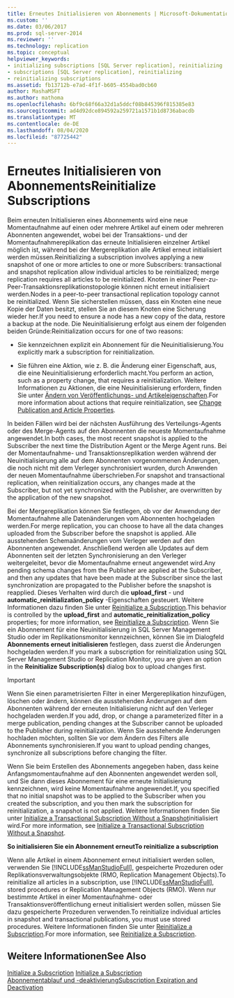 ```yaml
---
title: Erneutes Initialisieren von Abonnements | Microsoft-Dokumentation
ms.custom: ''
ms.date: 03/06/2017
ms.prod: sql-server-2014
ms.reviewer: ''
ms.technology: replication
ms.topic: conceptual
helpviewer_keywords:
- initializing subscriptions [SQL Server replication], reinitializing
- subscriptions [SQL Server replication], reinitializing
- reinitializing subscriptions
ms.assetid: fb13712b-e7ad-4f1f-b605-4554bad0cb60
author: MashaMSFT
ms.author: mathoma
ms.openlocfilehash: 6bf9c68f66a32d1a5ddcf08b845396f815385e83
ms.sourcegitcommit: ad4d92dce894592a259721a1571b1d8736abacdb
ms.translationtype: MT
ms.contentlocale: de-DE
ms.lasthandoff: 08/04/2020
ms.locfileid: "87725442"
---
```

# <a name="reinitialize-subscriptions"></a><span data-ttu-id="da670-102">Erneutes Initialisieren von Abonnements</span><span class="sxs-lookup"><span data-stu-id="da670-102">Reinitialize Subscriptions</span></span>
  <span data-ttu-id="da670-103">Beim erneuten Initialisieren eines Abonnements wird eine neue Momentaufnahme auf einen oder mehrere Artikel auf einem oder mehreren Abonnenten angewendet, wobei bei der Transaktions- und der Momentaufnahmereplikation das erneute Initialisieren einzelner Artikel möglich ist, während bei der Mergereplikation alle Artikel erneut initialisiert werden müssen.</span><span class="sxs-lookup"><span data-stu-id="da670-103">Reinitializing a subscription involves applying a new snapshot of one or more articles to one or more Subscribers: transactional and snapshot replication allow individual articles to be reinitialized; merge replication requires all articles to be reinitialized.</span></span> <span data-ttu-id="da670-104">Knoten in einer Peer-zu-Peer-Transaktionsreplikationstopologie können nicht erneut initialisiert werden.</span><span class="sxs-lookup"><span data-stu-id="da670-104">Nodes in a peer-to-peer transactional replication topology cannot be reinitialized.</span></span> <span data-ttu-id="da670-105">Wenn Sie sicherstellen müssen, dass ein Knoten eine neue Kopie der Daten besitzt, stellen Sie an diesem Knoten eine Sicherung wieder her.</span><span class="sxs-lookup"><span data-stu-id="da670-105">If you need to ensure a node has a new copy of the data, restore a backup at the node.</span></span> <span data-ttu-id="da670-106">Die Neuinitialisierung erfolgt aus einem der folgenden beiden Gründe:</span><span class="sxs-lookup"><span data-stu-id="da670-106">Reinitialization occurs for one of two reasons:</span></span>  
  
-   <span data-ttu-id="da670-107">Sie kennzeichnen explizit ein Abonnement für die Neuinitialisierung.</span><span class="sxs-lookup"><span data-stu-id="da670-107">You explicitly mark a subscription for reinitialization.</span></span>  
  
-   <span data-ttu-id="da670-108">Sie führen eine Aktion, wie z. B. die Änderung einer Eigenschaft, aus, die eine Neuinitialisierung erforderlich macht.</span><span class="sxs-lookup"><span data-stu-id="da670-108">You perform an action, such as a property change, that requires a reinitialization.</span></span> <span data-ttu-id="da670-109">Weitere Informationen zu Aktionen, die eine Neuinitialisierung erfordern, finden Sie unter [Ändern von Veröffentlichungs- und Artikeleigenschaften](publish/change-publication-and-article-properties.md).</span><span class="sxs-lookup"><span data-stu-id="da670-109">For more information about actions that require reinitialization, see [Change Publication and Article Properties](publish/change-publication-and-article-properties.md).</span></span>  
  
 <span data-ttu-id="da670-110">In beiden Fällen wird bei der nächsten Ausführung des Verteilungs-Agents oder des Merge-Agents auf den Abonnenten die neueste Momentaufnahme angewendet.</span><span class="sxs-lookup"><span data-stu-id="da670-110">In both cases, the most recent snapshot is applied to the Subscriber the next time the Distribution Agent or the Merge Agent runs.</span></span> <span data-ttu-id="da670-111">Bei der Momentaufnahme- und Transaktionsreplikation werden während der Neuinitialisierung alle auf dem Abonnenten vorgenommenen Änderungen, die noch nicht mit dem Verleger synchronisiert wurden, durch Anwenden der neuen Momentaufnahme überschrieben.</span><span class="sxs-lookup"><span data-stu-id="da670-111">For snapshot and transactional replication, when reinitialization occurs, any changes made at the Subscriber, but not yet synchronized with the Publisher, are overwritten by the application of the new snapshot.</span></span>  
  
 <span data-ttu-id="da670-112">Bei der Mergereplikation können Sie festlegen, ob vor der Anwendung der Momentaufnahme alle Datenänderungen vom Abonnenten hochgeladen werden.</span><span class="sxs-lookup"><span data-stu-id="da670-112">For merge replication, you can choose to have all the data changes uploaded from the Subscriber before the snapshot is applied.</span></span> <span data-ttu-id="da670-113">Alle ausstehenden Schemaänderungen vom Verleger werden auf den Abonnenten angewendet. Anschließend werden alle Updates auf dem Abonnenten seit der letzten Synchronisierung an den Verleger weitergeleitet, bevor die Momentaufnahme erneut angewendet wird.</span><span class="sxs-lookup"><span data-stu-id="da670-113">Any pending schema changes from the Publisher are applied at the Subscriber, and then any updates that have been made at the Subscriber since the last synchronization are propagated to the Publisher before the snapshot is reapplied.</span></span> <span data-ttu-id="da670-114">Dieses Verhalten wird durch die **upload_first** - und **automatic_reinitialization_policy** -Eigenschaften gesteuert. Weitere Informationen dazu finden Sie unter [Reinitialize a Subscription](reinitialize-a-subscription.md).</span><span class="sxs-lookup"><span data-stu-id="da670-114">This behavior is controlled by the **upload_first** and **automatic_reinitialization_policy** properties; for more information, see [Reinitialize a Subscription](reinitialize-a-subscription.md).</span></span> <span data-ttu-id="da670-115">Wenn Sie ein Abonnement für eine Neuinitialisierung in SQL Server Management Studio oder im Replikationsmonitor kennzeichnen, können Sie im Dialogfeld **Abonnements erneut initialisieren** festlegen, dass zuerst die Änderungen hochgeladen werden.</span><span class="sxs-lookup"><span data-stu-id="da670-115">If you mark a subscription for reinitialization using SQL Server Management Studio or Replication Monitor, you are given an option in the **Reinitialize Subscription(s)** dialog box to upload changes first.</span></span>  
  
> [!IMPORTANT]  
>  <span data-ttu-id="da670-116">Wenn Sie einen parametrisierten Filter in einer Mergereplikation hinzufügen, löschen oder ändern, können die ausstehenden Änderungen auf dem Abonnenten während der erneuten Initialisierung nicht auf den Verleger hochgeladen werden.</span><span class="sxs-lookup"><span data-stu-id="da670-116">If you add, drop, or change a parameterized filter in a merge publication, pending changes at the Subscriber cannot be uploaded to the Publisher during reinitialization.</span></span> <span data-ttu-id="da670-117">Wenn Sie ausstehende Änderungen hochladen möchten, sollten Sie vor dem Ändern des Filters alle Abonnements synchronisieren.</span><span class="sxs-lookup"><span data-stu-id="da670-117">If you want to upload pending changes, synchronize all subscriptions before changing the filter.</span></span>  
  
 <span data-ttu-id="da670-118">Wenn Sie beim Erstellen des Abonnements angegeben haben, dass keine Anfangsmomentaufnahme auf den Abonnenten angewendet werden soll, und Sie dann dieses Abonnement für eine erneute Initialisierung kennzeichnen, wird keine Momentaufnahme angewendet.</span><span class="sxs-lookup"><span data-stu-id="da670-118">If, you specified that no initial snapshot was to be applied to the Subscriber when you created the subscription, and you then mark the subscription for reinitialization, a snapshot is not applied.</span></span> <span data-ttu-id="da670-119">Weitere Informationen finden Sie unter [Initialize a Transactional Subscription Without a Snapshot](initialize-a-transactional-subscription-without-a-snapshot.md)initialisiert wird.</span><span class="sxs-lookup"><span data-stu-id="da670-119">For more information, see [Initialize a Transactional Subscription Without a Snapshot](initialize-a-transactional-subscription-without-a-snapshot.md).</span></span>  
  
 <span data-ttu-id="da670-120">**So initialisieren Sie ein Abonnement erneut**</span><span class="sxs-lookup"><span data-stu-id="da670-120">**To reinitialize a subscription**</span></span>  
  
 <span data-ttu-id="da670-121">Wenn alle Artikel in einem Abonnement erneut initialisiert werden sollen, verwenden Sie [!INCLUDE[ssManStudioFull](../../includes/ssmanstudiofull-md.md)], gespeicherte Prozeduren oder Replikationsverwaltungsobjekte (RMO, Replication Management Objects).</span><span class="sxs-lookup"><span data-stu-id="da670-121">To reinitialize all articles in a subscription, use [!INCLUDE[ssManStudioFull](../../includes/ssmanstudiofull-md.md)], stored procedures or Replication Management Objects (RMO).</span></span> <span data-ttu-id="da670-122">Wenn nur bestimmte Artikel in einer Momentaufnahme- oder Transaktionsveröffentlichung erneut initialisiert werden sollen, müssen Sie dazu gespeicherte Prozeduren verwenden.</span><span class="sxs-lookup"><span data-stu-id="da670-122">To reinitialize individual articles in snapshot and transactional publications, you must use stored procedures.</span></span> <span data-ttu-id="da670-123">Weitere Informationen finden Sie unter [Reinitialize a Subscription](reinitialize-a-subscription.md).</span><span class="sxs-lookup"><span data-stu-id="da670-123">For more information, see [Reinitialize a Subscription](reinitialize-a-subscription.md).</span></span>  
  
## <a name="see-also"></a><span data-ttu-id="da670-124">Weitere Informationen</span><span class="sxs-lookup"><span data-stu-id="da670-124">See Also</span></span>  
 <span data-ttu-id="da670-125">[Initialize a Subscription](initialize-a-subscription.md) </span><span class="sxs-lookup"><span data-stu-id="da670-125">[Initialize a Subscription](initialize-a-subscription.md) </span></span>  
 [<span data-ttu-id="da670-126">Abonnementablauf und -deaktivierung</span><span class="sxs-lookup"><span data-stu-id="da670-126">Subscription Expiration and Deactivation</span></span>](subscription-expiration-and-deactivation.md)  
  
  
